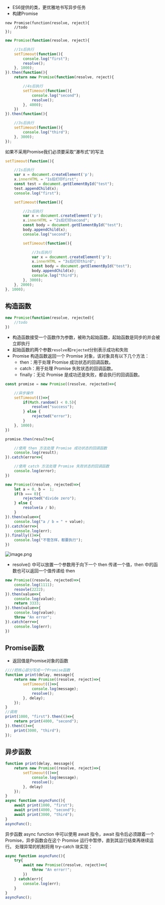 - ES6提供的类，更优雅地书写异步任务
- 构建Promise
```
new Promise(function(resolve, reject){
	//todo
});
```

```js
new Promise(function(resolve, reject){

    //1s后执行
    setTimeout(function(){
        console.log("first");
        resolve();
    }, 1000);
}).then(function(){
    return new Promise(function(resolve, reject){

        //4s后执行
        setTimeout(function(){
            console.log("second");
            resolve();
        }, 4000);
    })
}).then(function(){

    //3s后执行
    setTimeout(function(){
        console.log("third");
    }, 3000);
});

```
如果不采用Promise我们必须要采取“瀑布式”的写法
```js
setTimeout(function(){

    //1s后执行
    var x = document.createElement('p');
    x.innerHTML = "1s后打印first";
    const test = document.getElementById("test");
    test.appendChild(x);
    console.log("first");

    setTimeout(function(){

        //2s后执行
        var x = document.createElement('p');
        x.innerHTML = "2s后打印second";
        const body = document.getElementById("test");
        body.appendChild(x);
        console.log("second");

        setTimeout(function(){

            //3s后执行
            var x = document.createElement('p');
            x.innerHTML = "3s后打印third";
            const body = document.getElementById("test");
            body.appendChild(x);
            console.log("third");
        }, 3000);
    }, 2000);
}, 1000);

```
## 构造函数
```js
new Promise(function(resolve, rejected){
	//todo
})
```
- 构造函数接受一个函数作为参数，被称为起始函数，起始函数是同步的并会被立即执行
- 起始函数的两个参数`resolve`和`rejected`分别表示成功和失败
- Promise 构造函数返回一个 Promise 对象，该对象具有以下几个方法：
	- then：用于处理 Promise 成功状态的回调函数。
	- catch：用于处理 Promise 失败状态的回调函数。
	- finally：无论 Promise 是成功还是失败，都会执行的回调函数。
```js
const promise = new Promise((resolve, rejected)=>{

    //异步操作
    setTimeout(()=>{
        if(Math.random() < 0.5){
            resolve("success");
        } else {
            rejected("error");
        }
    }, 1000);
})

promise.then(result=>{

    //使用 then 方法处理 Promise 成功状态的回调函数
    console.log(result);
}).catch(error=>{

    //使用 catch 方法处理 Promise 失败状态的回调函数
    console.log(error);
})
```

```js
new Promise((resolve, rejected)=>{
    let a = 0, b =  1;
    if(b === 0){
        rejected("divide zero");
    } else {
        resolve(a / b);
    }
}).then(value=>{
    console.log("a / b = " + value);
}).catch(err=>{
    console.log(err);
}).finally(()=>{
    console.log("不管怎样，都要执行");
})
```
![image.png](https://obsidian-1326430649.cos.ap-chongqing.myqcloud.com/pic/202405081724506.png)

- resolve() 中可以放置一个参数用于向下一个 then 传递一个值，then 中的函数也可以返回一个值传递给 then
```js
new Promise((resovle, rejected)=>{
    console.log(1111);
    resovle(2222);
}).then(value=>{
    console.log(value);
    return 3333;
}).then(value=>{
    console.log(value);
    throw "An error";     
}).catch(err=>{
    console.log(err);
})
```

## Promise函数
- 返回值是Promise对象的函数
```js
////把核心部分写成一个Promise函数
function print(delay, message){
    return new Promise((resolve, reject)=>{
        setTimeout(()=>{
            console.log(message);
            resolve();
        }, delay);
    });
}
//调用
print(1000, "first").then(()=>{
    return print(4000, "second");
}).then(()=>{
    print(3000, "third");
});
```
## 异步函数
```js
function print(delay, message){
    return new Promise((resolve, reject)=>{
        setTimeout(()=>{
            console.log(message);
            resolve();
        }, delay)
    });
}
async function asyncFunc(){
    await print(1000, "first");
    await print(4000, "second");
    await print(3000, "third");
}
asyncFunc();
```
异步函数 async function 中可以使用 await 指令，await 指令后必须跟着一个 Promise，异步函数会在这个 Promise 运行中暂停，直到其运行结束再继续运行。
处理异常的机制将用 try-catch 块实现：
```js
async function asyncFunc(){
    try{
        await new Promise((resolve, reject)=>{
            throw "An error!";
        })
    } catch(err){
        console.log(err);
    }
}
asyncFunc();
```